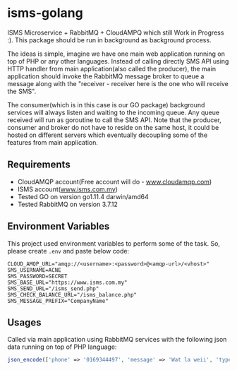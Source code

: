 # isms-golang
ISMS Microservice + RabbitMQ + CloudAMPQ which still Work in Progress :). This package should be run in background as background process. 

The ideas is simple, imagine we have one main web application running on top of PHP or any other languages. Instead of calling directly SMS API using HTTP handler from main application(also called the producer), the main application should invoke the RabbitMQ message broker to queue a message along with the "receiver - receiver here is the one who will receive the SMS".

The consumer(which is in this case is our GO package) background services will always listen and waiting to the incoming queue. Any queue received will run as goroutine to call the SMS API. Note that the producer, consumer and broker do not have to reside on the same host, it could be hosted on different servers which eventually decoupling some of the features from main application.

## Requirements
- CloudAMQP account(Free account will do - www.cloudamqp.com)
- ISMS account(www.isms.com.my)
- Tested GO on version go1.11.4 darwin/amd64
- Tested RabbitMQ on version 3.7.12


## Environment Variables
This project used environment variables to perform some of the task. So, please create `.env` and paste below code:
```
CLOUD_AMQP_URL="amqp://<username>:<password>@<amqp-url>/<vhost>"
SMS_USERNAME=ACNE
SMS_PASSWORD=SECRET
SMS_BASE_URL="https://www.isms.com.my"
SMS_SEND_URL="/isms_send.php"
SMS_CHECK_BALANCE_URL="/isms_balance.php"
SMS_MESSAGE_PREFIX="CompanyName"
```

## Usages

Called via main application using RabbitMQ services with the following json data running on top of PHP language:

```php
json_encode(['phone' => '0169344497', 'message' => 'Wat la weii', 'type' => 'send_sms']);
```

